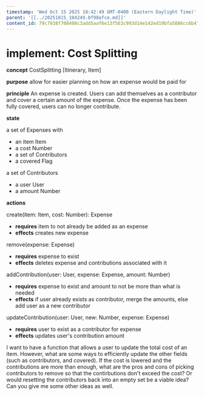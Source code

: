 ```yaml
---
timestamp: 'Wed Oct 15 2025 18:42:49 GMT-0400 (Eastern Daylight Time)'
parent: '[[../20251015_184249.0f98efce.md]]'
content_id: 79c7938f708498c3add5aaf6e13f563c993d14e142ed19bfa5886cc6b47a6179
---
```


# implement: Cost Splitting

**concept** CostSplitting \[Itinerary, Item]

**purpose** allow for easier planning on how an expense would be paid for

**principle** An expense is created. Users can add themselves as
a contributor and cover a certain amount of the expense. Once the expense
has been fully covered, users can no longer contribute.

**state**

a set of Expenses with

* an item Item
* a cost Number
* a set of Contributors
* a covered Flag

a set of Contributors

* a user User
* a amount Number

**actions**

create(item: Item, cost: Number): Expense

* **requires** item to not already be added as an expense
* **effects** creates new expense

remove(expense: Expense)

* **requires** expense to exist
* **effects** deletes expense and contributions associated with it

addContribution(user: User, expense: Expense, amount: Number)

* **requires** expense to exist and amount to not be more than what is needed
* **effects** if user already exists as contributor, merge the amounts, else add user as a new contributor

updateContribution(user: User, new: Number, expense: Expense)

* **requires** user to exist as a contributor for expense
* **effects** updates user's contribution amount

I want to have a function that allows a user to update the total cost of an item. However, what are some ways to efficiently update the other fields (such as contributors, and covered). If the cost is lowered and the contributions are more than enough, what are the pros and cons of picking contributors to remove so that the contirbutions don't exceed the cost? Or would resetting the contributors back into an empty set be a viable idea? Can you give me some other ideas as well.
